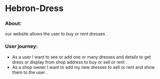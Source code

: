 # Hebron-Dress
### About:
our website allows the user to buy or rent dresses  .
### User journey:
 - As a user I want to see or add one or many dresses and details to get dress or display from shop address to buy or sell or rent .
  - As a shop owner I want to add my new dresses to sell or rent and show them to the user .
